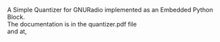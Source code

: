 A Simple Quantizer for GNURadio implemented as an Embedded Python Block.  
The documentation is in the quantizer.pdf file  
and at,  
